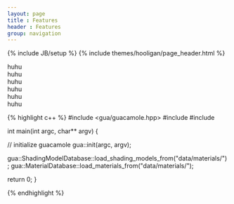 ```yaml
---
layout: page
title : Features
header : Features
group: navigation
---
```

{% include JB/setup %}
{% include themes/hooligan/page_header.html %}

<div class="row">
  <div class="span4">
    <div class="well">
      huhu
    </div>
  </div>
  <div class="span4">
    <div class="well">
      huhu
    </div>
  </div>
  <div class="span4">
    <div class="well">
      huhu
    </div>
  </div>
</div>

<div class="row">
  <div class="span4">
    <div class="well">
      huhu
    </div>
  </div>
  <div class="span4">
    <div class="well">
      huhu
    </div>
  </div>
  <div class="span4">
    <div class="well">
      huhu
    </div>
  </div>
</div>

{% highlight c++ %}
#include <gua/guacamole.hpp>
#include <thread>
#include <chrono>

int main(int argc, char** argv) {

  // initialize guacamole
  gua::init(argc, argv);

  gua::ShadingModelDatabase::load_shading_models_from("data/materials/");
  gua::MaterialDatabase::load_materials_from("data/materials/");

  return 0;
}

{% endhighlight %}
